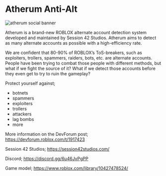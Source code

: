 # Atherum Anti-Alt

![atherum social banner](https://user-images.githubusercontent.com/123190451/224545432-d8106146-2ff7-4557-b512-9fb8cfe32208.png)


Atherum is a brand-new ROBLOX alternate account detection system developed and maintained by Session 42 Studios. Atherum aims to detect as many alternate accounts as possible with a high-efficiency rate.

We are confident that 80-90% of ROBLOX’s ToS-breakers, such as exploiters, trollers, spammers, raiders, bots, etc. are alternate accounts. People have been trying to combat those people with different methods, but what if we fight the source of it? What if we detect those accounts before they even get to try to ruin the gameplay?

Protect yourself against;

* botnets
* spammers
* exploiters
* trollers
* attackers
* lag bombs
* more


More information on the DevForum post; https://devforum.roblox.com/t/1917423

Session 42 Studios; https://session42studios.com/

Discord; https://discord.gg/6u46JvPgPP

Game model; https://www.roblox.com/library/10427478524/
